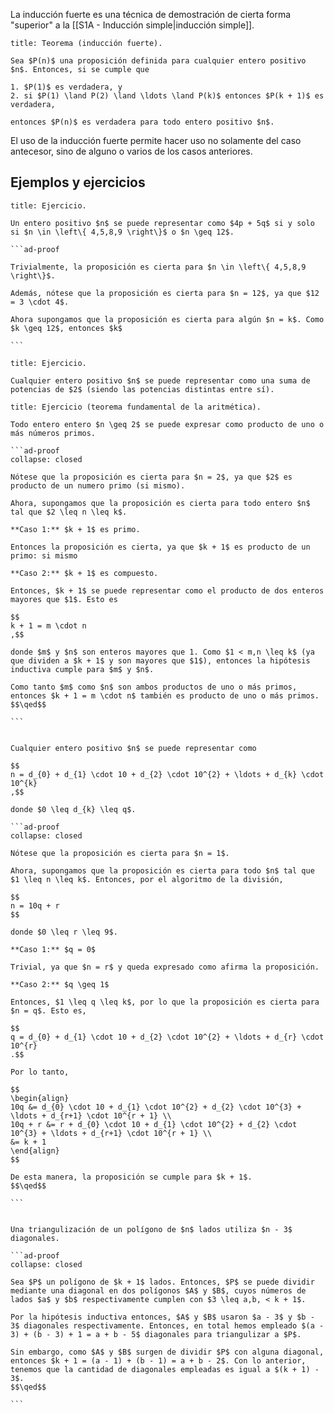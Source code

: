 La inducción fuerte es una técnica de demostración de cierta forma "superior" a la [[S1A - Inducción simple|inducción simple]].

```ad-theorem
title: Teorema (inducción fuerte).

Sea $P(n)$ una proposición definida para cualquier entero positivo $n$. Entonces, si se cumple que

1. $P(1)$ es verdadera, y
2. si $P(1) \land P(2) \land \ldots \land P(k)$ entonces $P(k + 1)$ es verdadera,

entonces $P(n)$ es verdadera para todo entero positivo $n$.

```

El uso de la inducción fuerte permite hacer uso no solamente del caso antecesor, sino de alguno o varios de los casos anteriores.

## Ejemplos y ejercicios

````ad-exercise
title: Ejercicio.

Un entero positivo $n$ se puede representar como $4p + 5q$ si y solo si $n \in \left\{ 4,5,8,9 \right\}$ o $n \geq 12$.

```ad-proof

Trivialmente, la proposición es cierta para $n \in \left\{ 4,5,8,9 \right\}$.

Además, nótese que la proposición es cierta para $n = 12$, ya que $12 = 3 \cdot 4$.

Ahora supongamos que la proposición es cierta para algún $n = k$. Como $k \geq 12$, entonces $k$ 

```

````

```ad-exercise
title: Ejercicio.

Cualquier entero positivo $n$ se puede representar como una suma de potencias de $2$ (siendo las potencias distintas entre sí).

```

````ad-exercise
title: Ejercicio (teorema fundamental de la aritmética).

Todo entero entero $n \geq 2$ se puede expresar como producto de uno o más números primos.

```ad-proof
collapse: closed

Nótese que la proposición es cierta para $n = 2$, ya que $2$ es producto de un numero primo (si mismo).

Ahora, supongamos que la proposición es cierta para todo entero $n$ tal que $2 \leq n \leq k$.

**Caso 1:** $k + 1$ es primo.

Entonces la proposición es cierta, ya que $k + 1$ es producto de un primo: si mismo

**Caso 2:** $k + 1$ es compuesto.

Entonces, $k + 1$ se puede representar como el producto de dos enteros mayores que $1$. Esto es

$$
k + 1 = m \cdot n
,$$

donde $m$ y $n$ son enteros mayores que 1. Como $1 < m,n \leq k$ (ya que dividen a $k + 1$ y son mayores que $1$), entonces la hipótesis inductiva cumple para $m$ y $n$.

Como tanto $m$ como $n$ son ambos productos de uno o más primos, entonces $k + 1 = m \cdot n$ también es producto de uno o más primos.
$$\qed$$

```

````

````ad-exercise

Cualquier entero positivo $n$ se puede representar como

$$
n = d_{0} + d_{1} \cdot 10 + d_{2} \cdot 10^{2} + \ldots + d_{k} \cdot 10^{k}
,$$

donde $0 \leq d_{k} \leq q$.

```ad-proof
collapse: closed

Nótese que la proposición es cierta para $n = 1$.

Ahora, supongamos que la proposición es cierta para todo $n$ tal que $1 \leq n \leq k$. Entonces, por el algoritmo de la división,

$$
n = 10q + r
$$

donde $0 \leq r \leq 9$.

**Caso 1:** $q = 0$

Trivial, ya que $n = r$ y queda expresado como afirma la proposición.

**Caso 2:** $q \geq 1$

Entonces, $1 \leq q \leq k$, por lo que la proposición es cierta para $n = q$. Esto es,

$$
q = d_{0} + d_{1} \cdot 10 + d_{2} \cdot 10^{2} + \ldots + d_{r} \cdot 10^{r}
.$$

Por lo tanto,

$$
\begin{align}
10q &= d_{0} \cdot 10 + d_{1} \cdot 10^{2} + d_{2} \cdot 10^{3} + \ldots + d_{r+1} \cdot 10^{r + 1} \\
10q + r &= r + d_{0} \cdot 10 + d_{1} \cdot 10^{2} + d_{2} \cdot 10^{3} + \ldots + d_{r+1} \cdot 10^{r + 1} \\
&= k + 1
\end{align}
$$

De esta manera, la proposición se cumple para $k + 1$.
$$\qed$$

```

````

````ad-exercise

Una triangulización de un polígono de $n$ lados utiliza $n - 3$ diagonales.

```ad-proof
collapse: closed

Sea $P$ un polígono de $k + 1$ lados. Entonces, $P$ se puede dividir mediante una diagonal en dos polígonos $A$ y $B$, cuyos números de lados $a$ y $b$ respectivamente cumplen con $3 \leq a,b, < k + 1$.

Por la hipótesis inductiva entonces, $A$ y $B$ usaron $a - 3$ y $b - 3$ diagonales respectivamente. Entonces, en total hemos empleado $(a - 3) + (b - 3) + 1 = a + b - 5$ diagonales para triangulizar a $P$.

Sin embargo, como $A$ y $B$ surgen de dividir $P$ con alguna diagonal, entonces $k + 1 = (a - 1) + (b - 1) = a + b - 2$. Con lo anterior, tenemos que la cantidad de diagonales empleadas es igual a $(k + 1) - 3$.
$$\qed$$

```

````
